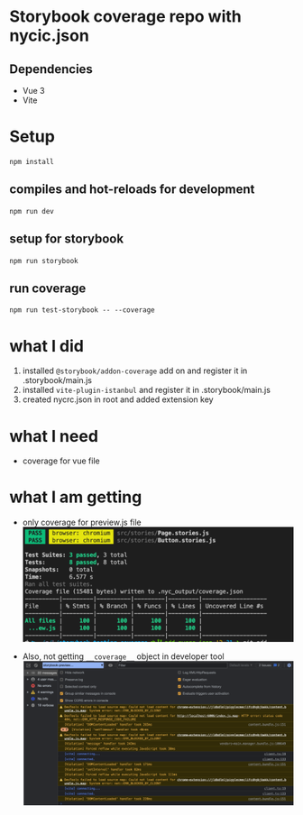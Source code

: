 # Storybook coverage repo with nycic.json

## Dependencies
- Vue 3
- Vite

# Setup


```
npm install
```

## compiles and hot-reloads for development
```
npm run dev
```

## setup for storybook
```
npm run storybook
```


## run coverage
```
npm run test-storybook -- --coverage
```


# what I did
1. installed `@storybook/addon-coverage` add on and register it in .storybook/main.js
2. installed `vite-plugin-istanbul` and register it in .storybook/main.js
3. created nycrc.json in root and added extension key

# what I need
- coverage for vue file

# what I am getting
- only coverage for preview.js file
![Coverage](./src/assets/coverage.png)

- Also, not getting `__coverage__` object in developer tool
![Devtool](./src/assets/devtool.png)



